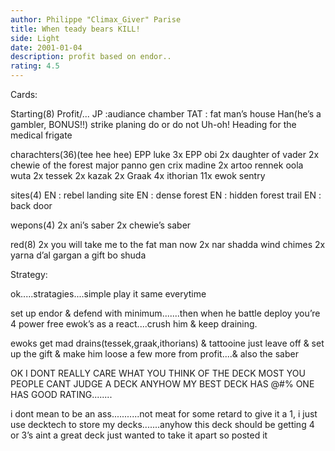 ```yaml
---
author: Philippe "Climax_Giver" Parise
title: When teady bears KILL!
side: Light
date: 2001-01-04
description: profit based on endor..
rating: 4.5
---
```

Cards: 

Starting(8)
Profit/...
JP :audiance chamber
TAT : fat man’s house
Han(he’s a gambler,  BONUS!!)
strike planing
do or do not
Uh-oh!
Heading for the medical frigate

charachters(36)(tee hee hee)
EPP luke
3x EPP obi
2x daughter of vader
2x chewie of the forest
major panno
gen crix madine
2x artoo
rennek
oola
wuta
2x tessek
2x kazak
2x Graak
4x ithorian
11x ewok sentry

sites(4)
EN : rebel landing site
EN : dense forest
EN : hidden forest trail
EN : back door

wepons(4)
2x ani’s saber
2x chewie’s saber

red(8)
2x you will take me to the fat man now
2x nar shadda wind chimes
2x yarna d’al gargan
a gift
bo shuda





Strategy: 

ok.....stratagies....simple play it same everytime

set up endor & defend with minimum.......then when he battle deploy you’re 4 power free ewok’s as a react....crush him & keep draining.

ewoks get mad drains(tessek,graak,ithorians) & tattooine just leave off & set up the gift & make him loose a few more from profit....& also the saber

OK I DONT REALLY CARE WHAT YOU THINK OF THE DECK  MOST YOU PEOPLE CANT JUDGE A DECK ANYHOW MY BEST DECK HAS @#$% RATING WHILE MY @#$% ONE HAS GOOD RATING........

i dont mean to be an ass...........not meat for some retard to give it a 1, i just use decktech to store my decks.......anyhow this deck should be getting 4 or 3’s     aint a great deck	just wanted to take it apart so posted it   